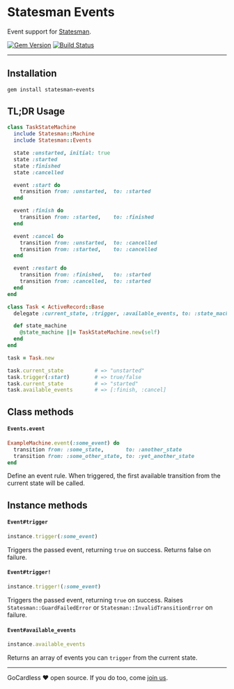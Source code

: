 # Statesman Events

Event support for [Statesman](https://github.com/gocardless/statesman).

[![Gem Version](https://badge.fury.io/rb/statesman-events.png)](http://badge.fury.io/rb/statesman-events)
[![Build Status](https://travis-ci.org/gocardless/statesman-events.svg?branch=master)](https://travis-ci.org/gocardless/statesman-events)

---

## Installation

```ruby
gem install statesman-events
```

## TL;DR Usage

```ruby
class TaskStateMachine
  include Statesman::Machine
  include Statesman::Events

  state :unstarted, initial: true
  state :started
  state :finished
  state :cancelled

  event :start do
    transition from: :unstarted,  to: :started
  end

  event :finish do
    transition from: :started,    to: :finished
  end

  event :cancel do
    transition from: :unstarted,  to: :cancelled
    transition from: :started,    to: :cancelled
  end

  event :restart do
    transition from: :finished,   to: :started
    transition from: :cancelled,  to: :started
  end
end

class Task < ActiveRecord::Base
  delegate :current_state, :trigger, :available_events, to: :state_machine

  def state_machine
    @state_machine ||= TaskStateMachine.new(self)
  end
end

task = Task.new

task.current_state          # => "unstarted"
task.trigger(:start)        # => true/false
task.current_state          # => "started"
task.available_events       # => [:finish, :cancel]
```

## Class methods

#### `Events.event`
```ruby
ExampleMachine.event(:some_event) do
  transition from: :some_state,       to: :another_state
  transition from: :some_other_state, to: :yet_another_state
end
```
Define an event rule. When triggered, the first available transition from the
current state will be called.

## Instance methods

#### `Event#trigger`
```ruby
instance.trigger(:some_event)
```
Triggers the passed event, returning `true` on success. Returns false on
failure.

#### `Event#trigger!`
```ruby
instance.trigger!(:some_event)
```
Triggers the passed event, returning `true` on success. Raises
`Statesman::GuardFailedError` or `Statesman::InvalidTransitionError` on failure.

#### `Event#available_events`
```ruby
instance.available_events
```
Returns an array of events you can `trigger` from the current state.

---

GoCardless ♥ open source. If you do too, come [join us](https://gocardless.com/jobs#software-engineer).
